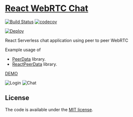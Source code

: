 # [React WebRTC Chat](http://rafallorenz.com/react-react-webrtc-chat)
[![Build Status](https://travis-ci.org/vardius/react-webrtc-chat.svg?branch=master)](https://travis-ci.org/vardius/react-webrtc-chat)
[![codecov](https://codecov.io/gh/vardius/react-webrtc-chat/branch/master/graph/badge.svg)](https://codecov.io/gh/vardius/react-webrtc-chat)

[![Deploy](https://www.herokucdn.com/deploy/button.svg)](https://heroku.com/deploy)

React Serverless chat application using peer to peer WebRTC

Example usage of
- [PeerData](https://github.com/vardius/peer-data) library.
- [ReactPeerData](https://github.com/vardius/react-peer-data) library.

[DEMO](https://vardius-react-webrtc-chat.herokuapp.com/)

![Login](../master/.github/login.png)
![Chat](../master/.github/chat.png)

## License

The code is available under the [MIT license](LICENSE.txt).
